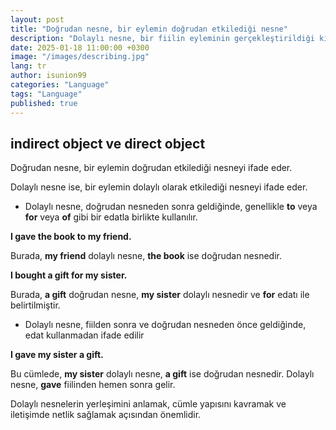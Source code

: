 ```yaml
---
layout: post
title: "Doğrudan nesne, bir eylemin doğrudan etkilediği nesne"
description: "Dolaylı nesne, bir fiilin eyleminin gerçekleştirildiği kişi veya şeyi ifade eden kelime veya kelime gruplarıdır."
date: 2025-01-18 11:00:00 +0300
image: "/images/describing.jpg"
lang: tr
author: isunion99
categories: "Language"
tags: "Language"
published: true
---
```


## **indirect object ve direct object**
 


Doğrudan nesne, bir eylemin doğrudan etkilediği nesneyi ifade eder. 

Dolaylı nesne ise, bir eylemin dolaylı olarak etkilediği nesneyi ifade eder.

- Dolaylı nesne, doğrudan nesneden sonra geldiğinde, genellikle **to** veya **for** veya **of** gibi bir edatla birlikte kullanılır. 


**I gave the book to my friend.**

Burada, **my friend** dolaylı nesne, **the book** ise doğrudan nesnedir. 



**I bought a gift for my sister.**


Burada, **a gift** doğrudan nesne, **my sister** dolaylı nesnedir ve **for** edatı ile belirtilmiştir.


- Dolaylı nesne, fiilden sonra ve doğrudan nesneden önce geldiğinde, edat kullanmadan ifade edilir


**I gave my sister a gift.**

Bu cümlede, **my sister** dolaylı nesne, **a gift** ise doğrudan nesnedir. Dolaylı nesne, **gave** fiilinden hemen sonra gelir.


Dolaylı nesnelerin yerleşimini anlamak, cümle yapısını kavramak ve iletişimde netlik sağlamak açısından önemlidir.
 
